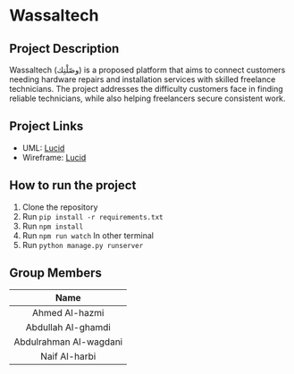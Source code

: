 # Wassaltech

## Project Description

Wassaltech (وصّلْتِك) is a proposed platform that aims to connect customers needing hardware repairs and installation services with skilled freelance technicians. The project addresses the difficulty customers face in finding reliable technicians, while also helping freelancers secure consistent work.

## Project Links

- UML: [Lucid](https://lucid.app/lucidchart/e3f254ac-734a-4691-a522-59df9066c483/edit?invitationId=inv_b17f92fb-3737-45f4-b52d-efef99fbea24)
- Wireframe: [Lucid](https://lucid.app/lucidspark/10922981-bf42-4414-b4fd-bf1cb2b07ae0/edit?viewport_loc=2476%2C8384%2C20349%2C11046%2C0_0&invitationId=inv_e7d75739-bfbf-4d69-852c-e625b74c0e2b)


## How to run the project

1. Clone the repository
2. Run `pip install -r requirements.txt`
3. Run `npm install`
4. Run `npm run watch`
   In other terminal
5. Run `python manage.py runserver`

## Group Members

| Name                    |
|:-----------------------:|
| Ahmed Al-hazmi          |
| Abdullah Al-ghamdi      |
| Abdulrahman Al-wagdani  |
| Naif Al-harbi           |
